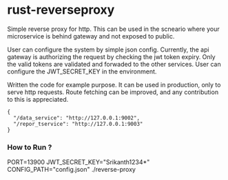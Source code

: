 # rust-reverseproxy
Simple reverse proxy for http. This can be used in the scneario where your microservice is behind gateway and not exposed to public.

User can configure the system by simple json config.  Currently, the api gateway is authorizing the request by checking the jwt token expiry. Only the valid tokens are validated and forwaded to the other services. User can configure the JWT_SECRET_KEY in the environment.

Written the code for example purpose. It can be used in production, only to serve http requests. Route fetching can be improved, and any contribution to this is appreciated.

```
{
  "/data_service": "http://127.0.0.1:9002",
  "/repor_tservice": "http://127.0.0.1:9003"
}
```

### How to Run ?
PORT=13900 JWT_SECRET_KEY="Srikanth1234*" CONFIG_PATH="config.json" ./reverse-proxy
